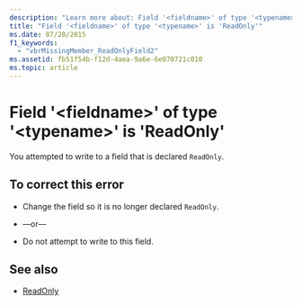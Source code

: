 ```yaml
---
description: "Learn more about: Field '<fieldname>' of type '<typename>' is 'ReadOnly'"
title: "Field '<fieldname>' of type '<typename>' is 'ReadOnly'"
ms.date: 07/20/2015
f1_keywords: 
  - "vbrMissingMember_ReadOnlyField2"
ms.assetid: fb51f54b-f12d-4aea-9a6e-6e070721c010
ms.topic: article
---
```

# Field '\<fieldname>' of type '\<typename>' is 'ReadOnly'

You attempted to write to a field that is declared `ReadOnly`.  
  
## To correct this error  
  
- Change the field so it is no longer declared `ReadOnly`.  
  
- —or—  
  
- Do not attempt to write to this field.  
  
## See also

- [ReadOnly](../language-reference/modifiers/readonly.md)
